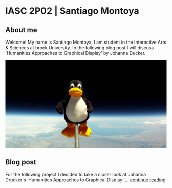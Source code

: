 # IASC 2P02 | Santiago Montoya 

## About me

Welcome! My name is Santiago Montoya, I am student in the Interactive Arts & Sciences at brock University. In the following blog post I will discuss 'Humanities Approaches to Graphical Display' by Johanna Ducker.

![](Images/tux.jpg)

## Blog post

For the following project I decided to take a closer look at Johanna Drucker's ‘Humanities Approaches to Graphical Display’ ... [continue reading](blog.md)

